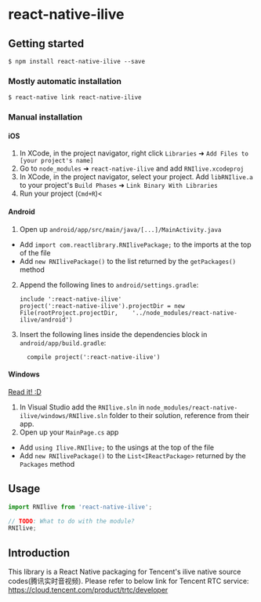 
# react-native-ilive

## Getting started

`$ npm install react-native-ilive --save`

### Mostly automatic installation

`$ react-native link react-native-ilive`

### Manual installation


#### iOS

1. In XCode, in the project navigator, right click `Libraries` ➜ `Add Files to [your project's name]`
2. Go to `node_modules` ➜ `react-native-ilive` and add `RNIlive.xcodeproj`
3. In XCode, in the project navigator, select your project. Add `libRNIlive.a` to your project's `Build Phases` ➜ `Link Binary With Libraries`
4. Run your project (`Cmd+R`)<

#### Android

1. Open up `android/app/src/main/java/[...]/MainActivity.java`
  - Add `import com.reactlibrary.RNIlivePackage;` to the imports at the top of the file
  - Add `new RNIlivePackage()` to the list returned by the `getPackages()` method
2. Append the following lines to `android/settings.gradle`:
  	```
  	include ':react-native-ilive'
  	project(':react-native-ilive').projectDir = new File(rootProject.projectDir, 	'../node_modules/react-native-ilive/android')
  	```
3. Insert the following lines inside the dependencies block in `android/app/build.gradle`:
  	```
      compile project(':react-native-ilive')
  	```

#### Windows
[Read it! :D](https://github.com/ReactWindows/react-native)




1. In Visual Studio add the `RNIlive.sln` in `node_modules/react-native-ilive/windows/RNIlive.sln` folder to their solution, reference from their app.
2. Open up your `MainPage.cs` app
  - Add `using Ilive.RNIlive;` to the usings at the top of the file
  - Add `new RNIlivePackage()` to the `List<IReactPackage>` returned by the `Packages` method


## Usage
```javascript
import RNIlive from 'react-native-ilive';

// TODO: What to do with the module?
RNIlive;
```
## Introduction

This library is a React Native packaging for Tencent's ilive native source codes(腾讯实时音视频). 
Please refer to below link for Tencent RTC service:
https://cloud.tencent.com/product/trtc/developer

